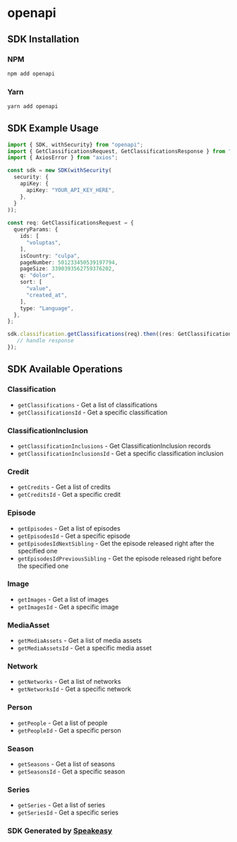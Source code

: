# openapi

<!-- Start SDK Installation -->
## SDK Installation

### NPM

```bash
npm add openapi
```

### Yarn

```bash
yarn add openapi
```
<!-- End SDK Installation -->

## SDK Example Usage
<!-- Start SDK Example Usage -->
```typescript
import { SDK, withSecurity} from "openapi";
import { GetClassificationsRequest, GetClassificationsResponse } from "openapi/src/sdk/models/operations";
import { AxiosError } from "axios";

const sdk = new SDK(withSecurity(
  security: {
    apiKey: {
      apiKey: "YOUR_API_KEY_HERE",
    },
  }
));
    
const req: GetClassificationsRequest = {
  queryParams: {
    ids: [
      "voluptas",
    ],
    isCountry: "culpa",
    pageNumber: 501233450539197794,
    pageSize: 3390393562759376202,
    q: "dolor",
    sort: [
      "value",
      "created_at",
    ],
    type: "Language",
  },
};

sdk.classification.getClassifications(req).then((res: GetClassificationsResponse | AxiosError) => {
   // handle response
});
```
<!-- End SDK Example Usage -->

<!-- Start SDK Available Operations -->
## SDK Available Operations

### Classification

* `getClassifications` - Get a list of classifications
* `getClassificationsId` - Get a specific classification

### ClassificationInclusion

* `getClassificationInclusions` - Get ClassificationInclusion records
* `getClassificationInclusionsId` - Get a specific classification inclusion

### Credit

* `getCredits` - Get a list of credits
* `getCreditsId` - Get a specific credit

### Episode

* `getEpisodes` - Get a list of episodes
* `getEpisodesId` - Get a specific episode
* `getEpisodesIdNextSibling` - Get the episode released right after the specified one
* `getEpisodesIdPreviousSibling` - Get the episode released right before the specified one

### Image

* `getImages` - Get a list of images
* `getImagesId` - Get a specific image

### MediaAsset

* `getMediaAssets` - Get a list of media assets
* `getMediaAssetsId` - Get a specific media asset

### Network

* `getNetworks` - Get a list of networks
* `getNetworksId` - Get a specific network

### Person

* `getPeople` - Get a list of people
* `getPeopleId` - Get a specific person

### Season

* `getSeasons` - Get a list of seasons
* `getSeasonsId` - Get a specific season

### Series

* `getSeries` - Get a list of series
* `getSeriesId` - Get a specific series

<!-- End SDK Available Operations -->

### SDK Generated by [Speakeasy](https://docs.speakeasyapi.dev/docs/using-speakeasy/client-sdks)
